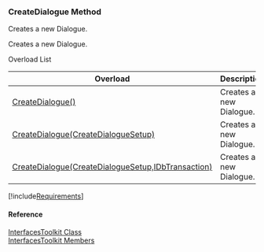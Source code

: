 ﻿### CreateDialogue Method

Creates a new Dialogue.

Creates a new Dialogue.

Overload List

| Overload | Description |
| --- | --- |
| [CreateDialogue()](FChoice.Toolkits.Clarify~FChoice.Toolkits.Clarify.Interfaces.InterfacesToolkit~CreateDialogue().md) | Creates a new Dialogue.   |
| [CreateDialogue(CreateDialogueSetup)](FChoice.Toolkits.Clarify~FChoice.Toolkits.Clarify.Interfaces.InterfacesToolkit~CreateDialogue(CreateDialogueSetup).md) | Creates a new Dialogue.   |
| [CreateDialogue(CreateDialogueSetup,IDbTransaction)](FChoice.Toolkits.Clarify~FChoice.Toolkits.Clarify.Interfaces.InterfacesToolkit~CreateDialogue(CreateDialogueSetup,IDbTransaction).md) | Creates a new Dialogue.   |

[!include[Requirements](../partials/requirements.md)]



#### Reference

[InterfacesToolkit Class](FChoice.Toolkits.Clarify~FChoice.Toolkits.Clarify.Interfaces.InterfacesToolkit.md)  
[InterfacesToolkit Members](FChoice.Toolkits.Clarify~FChoice.Toolkits.Clarify.Interfaces.InterfacesToolkit_members.md)